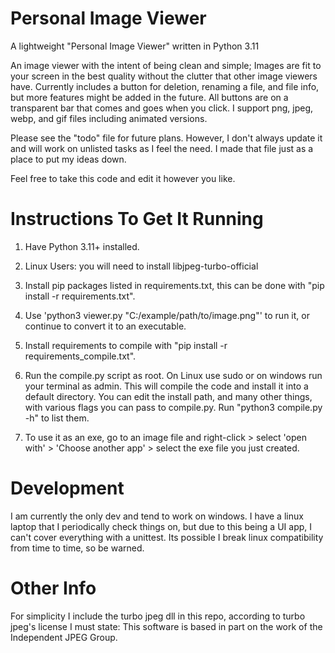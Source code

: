 # Personal Image Viewer

A lightweight "Personal Image Viewer" written in Python 3.11

An image viewer with the intent of being clean and simple; Images are fit to your screen in the best quality without
the clutter that other image viewers have. Currently includes a button for deletion, renaming a file,
and file info, but more features might be added in the future. All buttons are on a transparent bar that comes and goes when you click. I support png, jpeg, webp, and gif files including animated versions.

Please see the "todo" file for future plans. However, I don't always update it and will work on unlisted tasks as I feel the need. I made that file just as a place to put my ideas down.

Feel free to take this code and edit it however you like.

# Instructions To Get It Running

1. Have Python 3.11+ installed.

2. Linux Users: you will need to install libjpeg-turbo-official

3. Install pip packages listed in requirements.txt, this can be done with "pip install -r requirements.txt".

4. Use 'python3 viewer.py "C:/example/path/to/image.png"' to run it, or continue to convert it to an executable.

5. Install requirements to compile with "pip install -r requirements_compile.txt".

6. Run the compile.py script as root. On Linux use sudo or on windows run your terminal as admin. This will compile the code and install it into a default directory. You can edit the install path, and many other things, with various flags you can pass to compile.py. Run "python3 compile.py -h" to list them.

7. To use it as an exe, go to an image file and right-click > select 'open with' > 'Choose another app' > select the exe file you just created.

# Development

I am currently the only dev and tend to work on windows. I have a linux laptop that I periodically check things on, but due to this being a UI app, I can't cover everything with a unittest. Its possible I break linux compatibility from time to time, so be warned.

# Other Info

For simplicity I include the turbo jpeg dll in this repo, according to turbo jpeg's license I must state:
This software is based in part on the work of the Independent JPEG Group.
